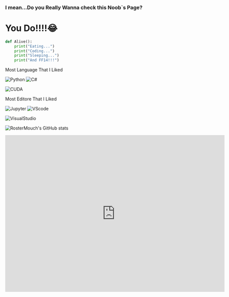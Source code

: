 ### I mean...Do you Really Wanna check this Noob`s Page?

# You Do!!!!😂

```python
def Alive():
    print("Eating...")
    print("Coding...")
    print("Sleeping...")
    print("And FF14!!!")
```

Most Language That I Liked

![Python](https://img.shields.io/badge/Python-check%20python.org-yellow?logo=python&style=for-the-badge&label=Python&link=https://python.org)  ![C#](https://img.shields.io/badge/Python-check%20dotnet.microsoft.com-purple?logo=csharp&style=for-the-badge&label=CSharp&link=https://dotnet.microsoft.com/en-us/)

![CUDA](https://img.shields.io/badge/HPC%20Computing%20With%20CUDA-green?logo=Nvidia&style=for-the-badge&label=CUDA&link=https://developer.nvidia.com/cuda-downloads)

Most Editore That I Liked

![Jupyter](https://img.shields.io/badge/Python-check%20jupyter.org-orange?logo=Jupyter&style=for-the-badge&label=Jupyter&link=https://jupyter.org) ![VScode](https://img.shields.io/badge/VisualStudio%20Code-blue?logo=visualstudiocode&style=for-the-badge&label=VS%20Code&link=https://code.visualstudio.com/)

![VisualStudio](https://img.shields.io/badge/VisualStudio-purple?logo=visualstudio&style=for-the-badge&label=VisualStudio&link=https://visualstudio.microsoft.com/zh-hans/)

![RosterMouch's GitHub stats](https://github-readme-stats.vercel.app/api?username=RosterMouch&show_icons=true)

<iframe src="https://skydrive.live.com/embed?cid=8B504C1595CD3973&amp;resid=8B504C1595CD3973%2126382&amp;authkey=AJzDcN30q6g4W0Y&amp;em=2" width="700px" height="500px" frameborder="0" scrolling="no"> </iframe>
